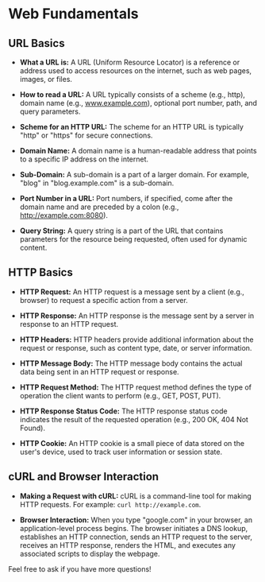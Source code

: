 # Web Fundamentals

## URL Basics

- **What a URL is:** A URL (Uniform Resource Locator) is a reference or address used to access resources on the internet, such as web pages, images, or files.

- **How to read a URL:** A URL typically consists of a scheme (e.g., http), domain name (e.g., www.example.com), optional port number, path, and query parameters.

- **Scheme for an HTTP URL:** The scheme for an HTTP URL is typically "http" or "https" for secure connections.

- **Domain Name:** A domain name is a human-readable address that points to a specific IP address on the internet.

- **Sub-Domain:** A sub-domain is a part of a larger domain. For example, "blog" in "blog.example.com" is a sub-domain.

- **Port Number in a URL:** Port numbers, if specified, come after the domain name and are preceded by a colon (e.g., http://example.com:8080).

- **Query String:** A query string is a part of the URL that contains parameters for the resource being requested, often used for dynamic content.

## HTTP Basics

- **HTTP Request:** An HTTP request is a message sent by a client (e.g., browser) to request a specific action from a server.

- **HTTP Response:** An HTTP response is the message sent by a server in response to an HTTP request.

- **HTTP Headers:** HTTP headers provide additional information about the request or response, such as content type, date, or server information.

- **HTTP Message Body:** The HTTP message body contains the actual data being sent in an HTTP request or response.

- **HTTP Request Method:** The HTTP request method defines the type of operation the client wants to perform (e.g., GET, POST, PUT).

- **HTTP Response Status Code:** The HTTP response status code indicates the result of the requested operation (e.g., 200 OK, 404 Not Found).

- **HTTP Cookie:** An HTTP cookie is a small piece of data stored on the user's device, used to track user information or session state.

## cURL and Browser Interaction

- **Making a Request with cURL:** cURL is a command-line tool for making HTTP requests. For example: `curl http://example.com`.

- **Browser Interaction:** When you type "google.com" in your browser, an application-level process begins. The browser initiates a DNS lookup, establishes an HTTP connection, sends an HTTP request to the server, receives an HTTP response, renders the HTML, and executes any associated scripts to display the webpage.

Feel free to ask if you have more questions!
